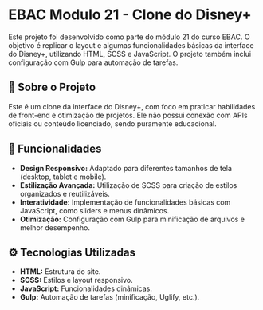 # EBAC Modulo 21 - Clone do Disney+

Este projeto foi desenvolvido como parte do módulo 21 do curso EBAC. O objetivo é replicar o layout e algumas funcionalidades básicas da interface do Disney+, utilizando HTML, SCSS e JavaScript. O projeto também inclui configuração com Gulp para automação de tarefas.

## 🌟 Sobre o Projeto

Este é um clone da interface do Disney+, com foco em praticar habilidades de front-end e otimização de projetos. Ele não possui conexão com APIs oficiais ou conteúdo licenciado, sendo puramente educacional.

## 🚀 Funcionalidades

- **Design Responsivo:** Adaptado para diferentes tamanhos de tela (desktop, tablet e mobile).
- **Estilização Avançada:** Utilização de SCSS para criação de estilos organizados e reutilizáveis.
- **Interatividade:** Implementação de funcionalidades básicas com JavaScript, como sliders e menus dinâmicos.
- **Otimização:** Configuração com Gulp para minificação de arquivos e melhor desempenho.

## ⚙️ Tecnologias Utilizadas

- **HTML:** Estrutura do site.
- **SCSS:** Estilos e layout responsivo.
- **JavaScript:** Funcionalidades dinâmicas.
- **Gulp:** Automação de tarefas (minificação, Uglify, etc.).
